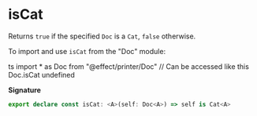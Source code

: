# isCat

Returns `true` if the specified `Doc` is a `Cat`, `false` otherwise.

To import and use `isCat` from the "Doc" module:

ts
import \* as Doc from "@effect/printer/Doc"
// Can be accessed like this
Doc.isCat
undefined

**Signature**

```ts
export declare const isCat: <A>(self: Doc<A>) => self is Cat<A>
```
